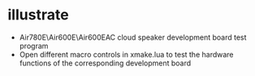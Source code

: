 # illustrate

* Air780E\Air600E\Air600EAC cloud speaker development board test program
* Open different macro controls in xmake.lua to test the hardware functions of the corresponding development board
